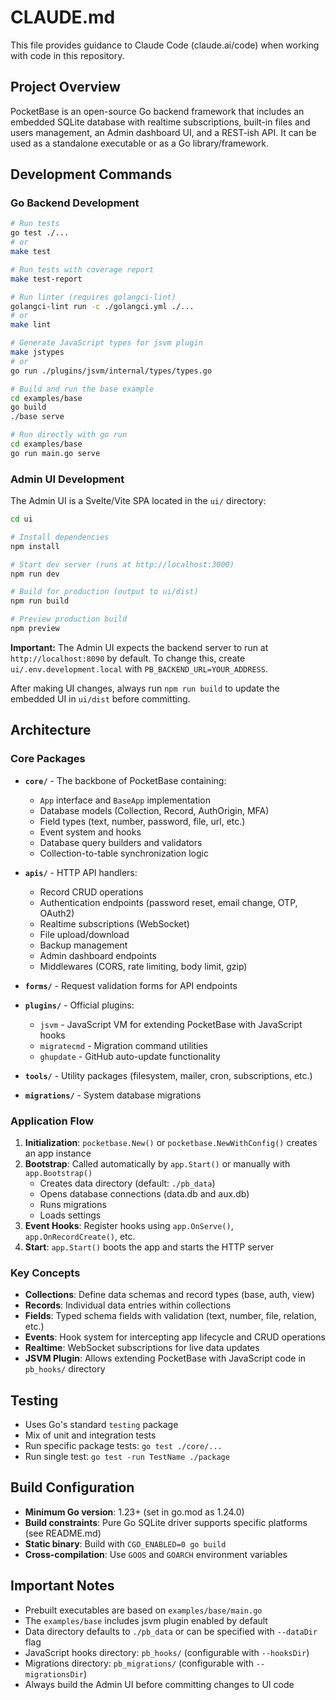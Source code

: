 # CLAUDE.md

This file provides guidance to Claude Code (claude.ai/code) when working with code in this repository.

## Project Overview

PocketBase is an open-source Go backend framework that includes an embedded SQLite database with realtime subscriptions, built-in files and users management, an Admin dashboard UI, and a REST-ish API. It can be used as a standalone executable or as a Go library/framework.

## Development Commands

### Go Backend Development

```bash
# Run tests
go test ./...
# or
make test

# Run tests with coverage report
make test-report

# Run linter (requires golangci-lint)
golangci-lint run -c ./golangci.yml ./...
# or
make lint

# Generate JavaScript types for jsvm plugin
make jstypes
# or
go run ./plugins/jsvm/internal/types/types.go

# Build and run the base example
cd examples/base
go build
./base serve

# Run directly with go run
cd examples/base
go run main.go serve
```

### Admin UI Development

The Admin UI is a Svelte/Vite SPA located in the `ui/` directory:

```bash
cd ui

# Install dependencies
npm install

# Start dev server (runs at http://localhost:3000)
npm run dev

# Build for production (output to ui/dist)
npm run build

# Preview production build
npm preview
```

**Important:** The Admin UI expects the backend server to run at `http://localhost:8090` by default. To change this, create `ui/.env.development.local` with `PB_BACKEND_URL=YOUR_ADDRESS`.

After making UI changes, always run `npm run build` to update the embedded UI in `ui/dist` before committing.

## Architecture

### Core Packages

- **`core/`** - The backbone of PocketBase containing:
  - `App` interface and `BaseApp` implementation
  - Database models (Collection, Record, AuthOrigin, MFA)
  - Field types (text, number, password, file, url, etc.)
  - Event system and hooks
  - Database query builders and validators
  - Collection-to-table synchronization logic

- **`apis/`** - HTTP API handlers:
  - Record CRUD operations
  - Authentication endpoints (password reset, email change, OTP, OAuth2)
  - Realtime subscriptions (WebSocket)
  - File upload/download
  - Backup management
  - Admin dashboard endpoints
  - Middlewares (CORS, rate limiting, body limit, gzip)

- **`forms/`** - Request validation forms for API endpoints

- **`plugins/`** - Official plugins:
  - `jsvm` - JavaScript VM for extending PocketBase with JavaScript hooks
  - `migratecmd` - Migration command utilities
  - `ghupdate` - GitHub auto-update functionality

- **`tools/`** - Utility packages (filesystem, mailer, cron, subscriptions, etc.)

- **`migrations/`** - System database migrations

### Application Flow

1. **Initialization**: `pocketbase.New()` or `pocketbase.NewWithConfig()` creates an app instance
2. **Bootstrap**: Called automatically by `app.Start()` or manually with `app.Bootstrap()`
   - Creates data directory (default: `./pb_data`)
   - Opens database connections (data.db and aux.db)
   - Runs migrations
   - Loads settings
3. **Event Hooks**: Register hooks using `app.OnServe()`, `app.OnRecordCreate()`, etc.
4. **Start**: `app.Start()` boots the app and starts the HTTP server

### Key Concepts

- **Collections**: Define data schemas and record types (base, auth, view)
- **Records**: Individual data entries within collections
- **Fields**: Typed schema fields with validation (text, number, file, relation, etc.)
- **Events**: Hook system for intercepting app lifecycle and CRUD operations
- **Realtime**: WebSocket subscriptions for live data updates
- **JSVM Plugin**: Allows extending PocketBase with JavaScript code in `pb_hooks/` directory

## Testing

- Uses Go's standard `testing` package
- Mix of unit and integration tests
- Run specific package tests: `go test ./core/...`
- Run single test: `go test -run TestName ./package`

## Build Configuration

- **Minimum Go version**: 1.23+ (set in go.mod as 1.24.0)
- **Build constraints**: Pure Go SQLite driver supports specific platforms (see README.md)
- **Static binary**: Build with `CGO_ENABLED=0 go build`
- **Cross-compilation**: Use `GOOS` and `GOARCH` environment variables

## Important Notes

- Prebuilt executables are based on `examples/base/main.go`
- The `examples/base` includes jsvm plugin enabled by default
- Data directory defaults to `./pb_data` or can be specified with `--dataDir` flag
- JavaScript hooks directory: `pb_hooks/` (configurable with `--hooksDir`)
- Migrations directory: `pb_migrations/` (configurable with `--migrationsDir`)
- Always build the Admin UI before committing changes to UI code
